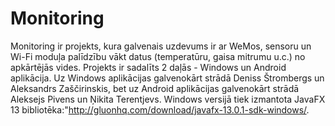 # Monitoring
Monitoring ir projekts, kura galvenais uzdevums ir ar WeMos, sensoru un Wi-Fi moduļa palīdzību vākt datus (temperatūru, gaisa mitrumu u.c.) no apkārtējās vides.
Projekts ir sadalīts 2 daļās - Windows un Android aplikācija. Uz Windows aplikācijas galvenokārt strādā Deniss Štrombergs un Aleksandrs Zaščirinskis, bet uz Android aplikācijas galvenokārt strādā Aleksejs Pivens un Ņikita Terentjevs.
Windows versijā tiek izmantota JavaFX 13 bibliotēka:"http://gluonhq.com/download/javafx-13.0.1-sdk-windows/.
